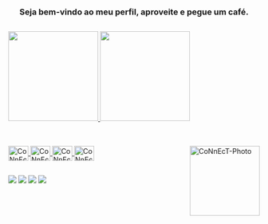 ### <p align="center">Seja bem-vindo ao meu perfil, aproveite e pegue um café.</p>

  ##

<div>
  <a href="https://github.com/CoNnEcT500BR">
  <img height="180em" src="https://github-readme-stats.vercel.app/api?username=CoNnEcT500BR&show_icons=true&theme=dracula&include_all_commits=true&count_private=true"/>
  <img height="180em" src="https://github-readme-stats.vercel.app/api/top-langs/?username=CoNnEcT500BR&layout=compact&langs_count=7&theme=dracula"/>
</div>

  ##

<div style="display: inline_block"><br>
  <img align="center" alt="CoNnEcT-HTML" height="30" width="40" src="https://cdn.jsdelivr.net/gh/devicons/devicon/icons/html5/html5-original.svg">
  <img align="center" alt="CoNnEcT-CSS" height="30" width="40" src="https://cdn.jsdelivr.net/gh/devicons/devicon/icons/css3/css3-original.svg">
  <img align="center" alt="CoNnEcT-Js" height="30" width="40" src="https://cdn.jsdelivr.net/gh/devicons/devicon/icons/javascript/javascript-original.svg">
  <img align="center" alt="CoNnEcT-NodeJs" height="30" width="40" src="https://cdn.jsdelivr.net/gh/devicons/devicon/icons/nodejs/nodejs-original.svg">
  <img align="right" alt="CoNnEcT-Photo" height="140" width="140" src="https://cdn.discordapp.com/attachments/585335622206750723/881855254885453854/oie_IvcFpjRXvHlj.gif"
</div>

  ##

<div> 
  <a href="https://www.youtube.com/channel/UCnFT9l6VKULTpV0wQ57MM_w" target="_blank"><img src="https://img.shields.io/badge/YouTube-FF0000?style=for-the-badge&logo=youtube&logoColor=white" target="_blank"></a>
 	<a href="https://www.twitch.tv/connect500br" target="_blank"><img src="https://img.shields.io/badge/Twitch-9146FF?style=for-the-badge&logo=twitch&logoColor=white" target="_blank"></a>
  <a href = "mailto:diego.pcaldi@gmail.com"><img src="https://img.shields.io/badge/-Gmail-%23333?style=for-the-badge&logo=gmail&logoColor=white" target="_blank"></a>
  <a href="https://www.linkedin.com/in/diego-pampuche-848983215/" target="_blank"><img src="https://img.shields.io/badge/-LinkedIn-%230077B5?style=for-the-badge&logo=linkedin&logoColor=white" target="_blank"></a> 
</div>
